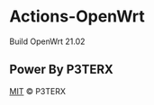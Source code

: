 # Actions-OpenWrt

Build OpenWrt 21.02

## Power By P3TERX

[MIT](https://github.com/P3TERX/Actions-OpenWrt/blob/main/LICENSE) © P3TERX
